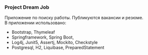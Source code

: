 ### Project Dream Job

Приложение по поиску работы. Публикуются вакансии и резюме. <br/>
В приложении использовано:
- Bootstrap, Thymeleaf
- Springframework, Spring Boot, 
- Log4j, Junit5, Assertj, Mockito, Checkstyle
- Postgresql, H2, Liquibase, PreparedStatement

